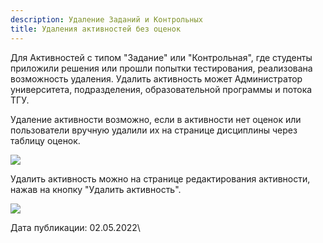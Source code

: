 ```yaml
---
description: Удаление Заданий и Контрольных
title: Удаления активностей без оценок
---
```


Для Активностей с типом "Задание" или "Контрольная", где студенты приложили решения или прошли попытки тестирования, реализована возможность удаления. Удалить активность может Администратор университета, подразделения, образовательной программы и потока ТГУ.

Удаление активности возможно, если в активности нет оценок или пользователи вручную удалили их на странице дисциплины через таблицу оценок.

![](https://lh5.googleusercontent.com/OCjyXspfyEj2SLw3EQQiHLLgGh83BN1az2HzSPn031D5jA0pqRnTnY6riPjWEHN3F84iTykDTtf1RQRxV34hjYL-QsvnHUAaDnmdK0AjVGG8XQ7deX12M9yzl50-um468JXrD9ibnKUGYFY0Fg)

Удалить активность можно на странице редактирования активности, нажав на кнопку "Удалить активность".

![](https://lh6.googleusercontent.com/oD5t9XTk-AATpggCiPUNT0VaJyEF6AFTcbIkVMKRYd3Aji-WNfcFzlLzFPHw5AzxVjxjT16KfJ9axvF6y4Jmp2wy7Ct0BY3pCRLAkanUeI8cnPxr7Km0mdLjOdtO9hbIpRgUegVI54RzqRL8jw)

Дата публикации: 02.05.2022\\